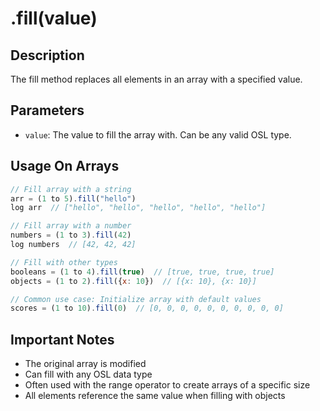 # .fill(value)

## Description

The fill method replaces all elements in an array with a specified value.

## Parameters

- `value`: The value to fill the array with. Can be any valid OSL type.

## Usage On Arrays

```javascript
// Fill array with a string
arr = (1 to 5).fill("hello")
log arr  // ["hello", "hello", "hello", "hello", "hello"]

// Fill array with a number
numbers = (1 to 3).fill(42)
log numbers  // [42, 42, 42]

// Fill with other types
booleans = (1 to 4).fill(true)  // [true, true, true, true]
objects = (1 to 2).fill({x: 10})  // [{x: 10}, {x: 10}]

// Common use case: Initialize array with default values
scores = (1 to 10).fill(0)  // [0, 0, 0, 0, 0, 0, 0, 0, 0, 0]
```

## Important Notes

- The original array is modified
- Can fill with any OSL data type
- Often used with the range operator to create arrays of a specific size
- All elements reference the same value when filling with objects 